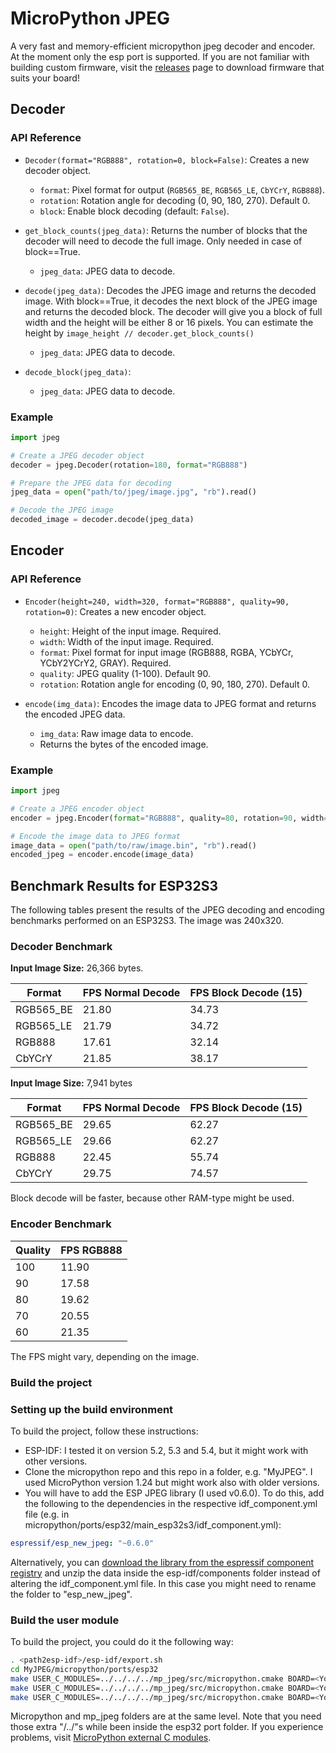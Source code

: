 # MicroPython JPEG

A very fast and memory-efficient micropython jpeg decoder and encoder. At the moment only the esp port is supported.
If you are not familiar with building custom firmware, visit the [releases](https://github.com/cnadler86/mp_jpeg/releases) page to download firmware that suits your board!

## Decoder

### API Reference

- `Decoder(format="RGB888", rotation=0, block=False)`: Creates a new decoder object.
  - `format`: Pixel format for output (`RGB565_BE`, `RGB565_LE`, `CbYCrY`, `RGB888`).
  - `rotation`: Rotation angle for decoding (0, 90, 180, 270). Default 0.
  - `block`: Enable block decoding (default: `False`).

- `get_block_counts(jpeg_data)`: Returns the number of blocks that the decoder will need to decode the full image. Only needed in case of block==True. 
  - `jpeg_data`: JPEG data to decode.

- `decode(jpeg_data)`: Decodes the JPEG image and returns the decoded image. With block==True, it decodes the next block of the JPEG image and returns the decoded block. The decoder will give you a block of full width and the height will be either 8 or 16 pixels. You can estimate the height by `image_height // decoder.get_block_counts()`
  - `jpeg_data`: JPEG data to decode.

- `decode_block(jpeg_data)`: 
  - `jpeg_data`: JPEG data to decode.

### Example

```python
import jpeg

# Create a JPEG decoder object
decoder = jpeg.Decoder(rotation=180, format="RGB888")

# Prepare the JPEG data for decoding
jpeg_data = open("path/to/jpeg/image.jpg", "rb").read()

# Decode the JPEG image
decoded_image = decoder.decode(jpeg_data)
```

## Encoder

### API Reference

- `Encoder(height=240, width=320, format="RGB888", quality=90, rotation=0)`: Creates a new encoder object.
  - `height`: Height of the input image. Required.
  - `width`: Width of the input image. Required.
  - `format`: Pixel format for input image (RGB888, RGBA, YCbYCr, YCbY2YCrY2, GRAY). Required.
  - `quality`: JPEG quality (1-100). Default 90.
  - `rotation`: Rotation angle for encoding (0, 90, 180, 270). Default 0.


- `encode(img_data)`: Encodes the image data to JPEG format and returns the encoded JPEG data.
  - `img_data`: Raw image data to encode.
  - Returns the bytes of the encoded image.

### Example

```python
import jpeg

# Create a JPEG encoder object
encoder = jpeg.Encoder(format="RGB888", quality=80, rotation=90, width=320, height=240)

# Encode the image data to JPEG format
image_data = open("path/to/raw/image.bin", "rb").read()
encoded_jpeg = encoder.encode(image_data)
```

## Benchmark Results for ESP32S3

The following tables present the results of the JPEG decoding and encoding benchmarks performed on an ESP32S3. The image was 240x320.

### Decoder Benchmark

**Input Image Size:** 26,366 bytes.

| Format    | FPS Normal Decode | FPS Block Decode (15) |
|-----------|-------------------|-----------------------|
| RGB565_BE | 21.80             | 34.73                 |
| RGB565_LE | 21.79             | 34.72                 |
| RGB888    | 17.61             | 32.14                 |
| CbYCrY    | 21.85             | 38.17                 |

**Input Image Size:** 7,941 bytes  

| Format    | FPS Normal Decode | FPS Block Decode (15) |
|-----------|-------------------|-----------------------|
| RGB565_BE | 29.65             | 62.27                 |
| RGB565_LE | 29.66             | 62.27                 |
| RGB888    | 22.45             | 55.74                 |
| CbYCrY    | 29.75             | 74.57                 |

Block decode will be faster, because other RAM-type might be used.

### Encoder Benchmark

| Quality | FPS RGB888 |
|---------|------------|
| 100     | 11.90      |
| 90      | 17.58      |
| 80      | 19.62      |
| 70      | 20.55      |
| 60      | 21.35      |

The FPS might vary, depending on the image.

### Build the project

### Setting up the build environment

To build the project, follow these instructions:

- ESP-IDF: I tested it on version 5.2, 5.3 and 5.4, but it might work with other versions.
- Clone the micropython repo and this repo in a folder, e.g. "MyJPEG". I used MicroPython version 1.24 but might work also with older versions.
- You will have to add the ESP JPEG library (I used v0.6.0). To do this, add the following to the dependencies in the respective idf_component.yml file (e.g. in micropython/ports/esp32/main_esp32s3/idf_component.yml):

```yaml
espressif/esp_new_jpeg: "~0.6.0"
```

Alternatively, you can [download the library from the espressif component registry](https://components.espressif.com/components/espressif/esp_new_jpeg/versions/0.6.0?language=en) and unzip the data inside the esp-idf/components folder instead of altering the idf_component.yml file. In this case you might need to rename the folder to "esp_new_jpeg".


### Build the user module
To build the project, you could do it the following way:

```bash
. <path2esp-idf>/esp-idf/export.sh
cd MyJPEG/micropython/ports/esp32
make USER_C_MODULES=../../../../mp_jpeg/src/micropython.cmake BOARD=<Your-Board> clean
make USER_C_MODULES=../../../../mp_jpeg/src/micropython.cmake BOARD=<Your-Board> submodules
make USER_C_MODULES=../../../../mp_jpeg/src/micropython.cmake BOARD=<Your-Board> all
```

Micropython and mp_jpeg folders are at the same level. Note that you need those extra "/../"s while been inside the esp32 port folder. If you experience problems, visit [MicroPython external C modules](https://docs.micropython.org/en/latest/develop/cmodules.html).
